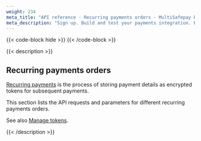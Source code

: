 ```yaml
---
weight: 234
meta_title: "API reference - Recurring payments orders - MultiSafepay Docs"
meta_description: "Sign up. Build and test your payments integration. Explore our products and services. Use our API reference, SDKs, and wrappers. Get support."
---
```


{{< code-block hide >}}
{{< /code-block >}}

{{< description >}}

## Recurring payments orders

[Recurring payments](/features/recurring-payments) is the process of storing payment details as encrypted tokens for subsequent payments.

This section lists the API requests and parameters for different recurring payments orders.

See also [Manage tokens](/api/#manage-tokens).

{{< /description >}}